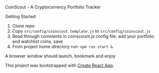 CoinScout - A Cryptocurrency Portfolio Tracker

Getting Started

  1. Clone repo
  2. Copy `src/config/coinscout.template.js` to `src/config/coinscout.js`
  3. Read through comments in coinscount.js config file, add your portfolio and watchlist coins, save
  5. From project home directory run:  `npm run start &`
  
  A browser window should launch, bookmark and enjoy

This project was bootstrapped with [Create React App](https://github.com/facebookincubator/create-react-app).
